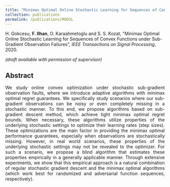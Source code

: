 ```yaml
---
title: "Minimax Optimal Online Stochastic Learning for Sequences of Convex Functions under Sub-Gradient Observation Failures"
collection: publications
permalink: /publications/MOOSL
---
```

H. Gokcesu, <b>F. Ilhan</b>, O. Karaahmetoglu and S. S. Kozat, "Minimax Optimal Online Stochastic Learning for Sequences of Convex Functions under Sub-Gradient Observation Failures", <i>IEEE Transactions on Signal Processing</i>, 2020.

<i>(draft available with permission of supervisor)</i>


## Abstract
<div style="text-align: justify">We study online convex optimization under stochastic sub-gradient observation faults, where we introduce adaptive algorithms with minimax optimal regret guarantees.
We specifically study scenarios where our sub-gradient observations can be noisy or even completely missing in a stochastic manner.
To this end, we propose algorithms based on
sub-gradient descent method, which achieve tight minimax optimal regret bounds. When necessary, these algorithms utilize 
properties of the underlying stochastic settings to optimize their learning rates (step sizes). These optimizations are the main factor in providing the minimax optimal performance guarantees, especially when observations are stochastically missing. However, in real world scenarios,
these properties of the underlying stochastic settings may not be revealed to the optimizer. 
For such a scenario, we propose a blind algorithm 
that estimates these properties empirically in a generally applicable manner. Through extensive experiments, we show that this empirical approach is a natural combination of regular stochastic gradient descent and the minimax optimal algorithms (which work best for randomized and adversarial function sequences, respectively).</div>
